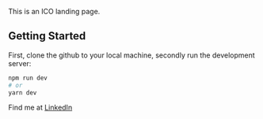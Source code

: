 This is an ICO landing page. 

## Getting Started

First, clone the github to your local machine, secondly run the development server:

```bash
npm run dev
# or
yarn dev
```

Find me at [LinkedIn](https://www.linkedin.com/in/devtobi/)

